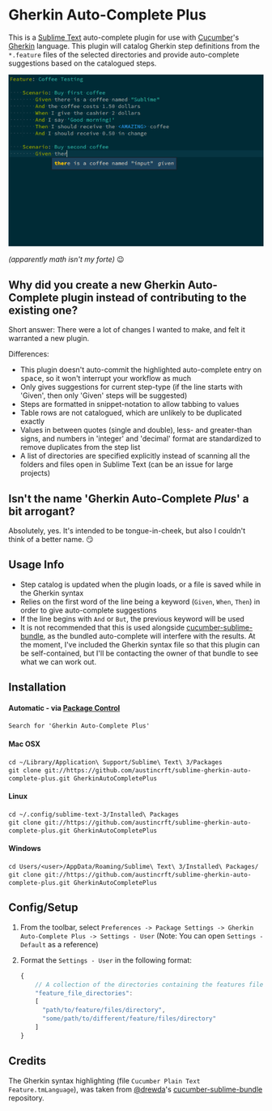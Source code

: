 # Gherkin Auto-Complete Plus
This is a [Sublime Text](http://www.sublimetext.com/) auto-complete plugin for use with [Cucumber](https://cucumber.io/)'s [Gherkin](https://cucumber.io/docs/reference#gherkin) language. This plugin will catalog Gherkin step definitions from the `*.feature` files of the selected directories and provide auto-complete suggestions based on the catalogued steps.

![example](/images/sublime_gherkin_auto_complete_plus.gif)

*(apparently math isn't my forte)* :wink:

## Why did you create a new Gherkin Auto-Complete plugin instead of contributing to the existing one?
Short answer: There were a lot of changes I wanted to make, and felt it warranted a new plugin.

Differences:
* This plugin doesn't auto-commit the highlighted auto-complete entry on <kbd>space</kbd>, so it won't interrupt your workflow as much
* Only gives suggestions for current step-type (if the line starts with 'Given', then only 'Given' steps will be suggested)
* Steps are formatted in snippet-notation to allow tabbing to values
* Table rows are not catalogued, which are unlikely to be duplicated exactly
* Values in between quotes (single and double), less- and greater-than signs, and numbers in 'integer' and 'decimal' format are standardized to remove duplicates from the step list
* A list of directories are specified explicitly instead of scanning all the folders and files open in Sublime Text (can be an issue for large projects)


## Isn't the name 'Gherkin Auto-Complete *Plus*' a bit arrogant?
Absolutely, yes. It's intended to be tongue-in-cheek, but also I couldn't think of a better name. :smirk:

## Usage Info
* Step catalog is updated when the plugin loads, or a file is saved while in the Gherkin syntax
* Relies on the first word of the line being a keyword (`Given`, `When`, `Then`) in order to give auto-complete suggestions
* If the line begins with `And` or `But`, the previous keyword will be used
* It is not recommended that this is used alongside [cucumber-sublime-bundle](https://github.com/drewda/cucumber-sublime-bundle), as the bundled auto-complete will interfere with the results. At the moment, I've included the Gherkin syntax file so that this plugin can be self-contained, but I'll be contacting the owner of that bundle to see what we can work out.


## Installation
#### Automatic - via [Package Control](https://packagecontrol.io/)
    Search for 'Gherkin Auto-Complete Plus'
#### Mac OSX
    cd ~/Library/Application\ Support/Sublime\ Text\ 3/Packages
    git clone git://https://github.com/austincrft/sublime-gherkin-auto-complete-plus.git GherkinAutoCompletePlus
#### Linux
    cd ~/.config/sublime-text-3/Installed\ Packages
    git clone git://https://github.com/austincrft/sublime-gherkin-auto-complete-plus.git GherkinAutoCompletePlus
#### Windows
    cd Users/<user>/AppData/Roaming/Sublime\ Text\ 3/Installed\ Packages/
    git clone git://https://github.com/austincrft/sublime-gherkin-auto-complete-plus.git GherkinAutoCompletePlus


## Config/Setup
1. From the toolbar, select `Preferences -> Package Settings -> Gherkin Auto-Complete Plus -> Settings - User` (Note: You can open `Settings - Default` as a reference)
2. Format the `Settings - User` in the following format:

      ```javascript
      {
          // A collection of the directories containing the features files you would like to scan
          "feature_file_directories":
          [
            "path/to/feature/files/directory",
            "some/path/to/different/feature/files/directory"
          ]
      }
      ```


## Credits
The Gherkin syntax highlighting (file `Cucumber Plain Text Feature.tmLanguage`), was taken from [@drewda](https://github.com/drewda)'s [cucumber-sublime-bundle](https://github.com/drewda/cucumber-sublime-bundle) repository.
